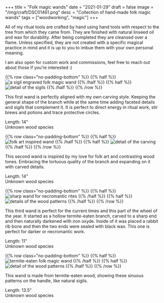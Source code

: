 +++
title = "Folk magic wands"
date = "2021-01-29"
draft = false
image = "/img/craft/DSC01461.png"
desc = "Collection of hand-made folk magic wands"
tags = ["woodworking", "magic"]
+++

All of my ritual tools are crafted by hand using hand tools with respect to the tree from which they came from. They are finished with natural linseed oil and wax for durability. After being completed they are cleansed over a flame. Unless specified, they are not created with a specific magical practice in mind and it is up to you to imbue them with your own personal meaning.

I am also open for custom work and commissions, feel free to reach out about those if you’re interested :)

{{% row class="no-padding-bottom" %}}
{{% half %}}
![a sigil engraved folk magic wand](/img/craft/wands/DSC01469.jpg "a sigil engraved folk magic wand")
{{% /half %}}
{{% half %}}
![detail of the sigils](/img/craft/wands/DSC01470.jpg "detail of the sigils")
{{% /half %}}
{{% /row %}}

This first wand is perfectly aligned with my own carving style. Keeping the general shape of the branch while at the same time adding faceted details and sigils that complement it. It is perfect to direct energy in ritual work, stir brews and potions and trace protective circles.

Length: 14”  
Unknown wood species

{{% row class="no-padding-bottom" %}}
{{% half %}}
![folk art inspired wand](/img/craft/wands/DSC01461.jpg "folk art inspired wand")
{{% /half %}}
{{% half %}}
![detail of the carving](/img/craft/wands/DSC01464.jpg "detail of the carving")
{{% /half %}}
{{% /row %}}

This second wand is inspired by my love for folk art and contrasting wood tones. Embracing the tortuous quality of the branch and expanding on it with carved details.

Length: 14”  
Unknown wood species

{{% row class="no-padding-bottom" %}}
{{% half %}}
![sharp wand for necromantic rites](/img/craft/wands/DSC01472.jpg "sharp wand for necromantic rites")
{{% /half %}}
{{% half %}}
![details of the wood patterns](/img/craft/wands/DSC01473.jpg "details of the wood patterns")
{{% /half %}}
{{% /row %}}

This third wand is perfect for the current times and this part of the wheel of the year. It started as a hollow termite-eaten branch, carved to a sharp end and then naturally darkened with iron oxyde. Inside of it was placed a rabbit rib bone and then the two ends were sealed with black wax. This one is perfect for darker or necromantic work.

Length: 11”  
Unknown wood species

{{% row class="no-padding-bottom" %}}
{{% half %}}
![termite-eaten folk magic wand](/img/craft/wands/DSC01478.jpg "termite-eaten folk magic wand")
{{% /half %}}
{{% half %}}
![detail of the wood patterns](/img/craft/wands/DSC01479.jpg "detail of the wood patterns")
{{% /half %}}
{{% /row %}}

This wand is made from termite-eaten wood, showing these sinuous patterns on the handle, like natural sigils.

Length: 13.5”  
Unknown wood species
